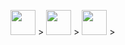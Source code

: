 <img src="https://cdn.jsdelivr.net/gh/devicons/devicon/icons/javascript/javascript-original.svg"
 width = "40">&nbsp;>
<img src="https://cdn.jsdelivr.net/gh/devicons/devicon/icons/html5/html5-original.svg" 
 width = "40">&nbsp;>
<img src="https://cdn.jsdelivr.net/gh/devicons/devicon/icons/css3/css3-original.svg" 
  width = "40">&nbsp;>
          
